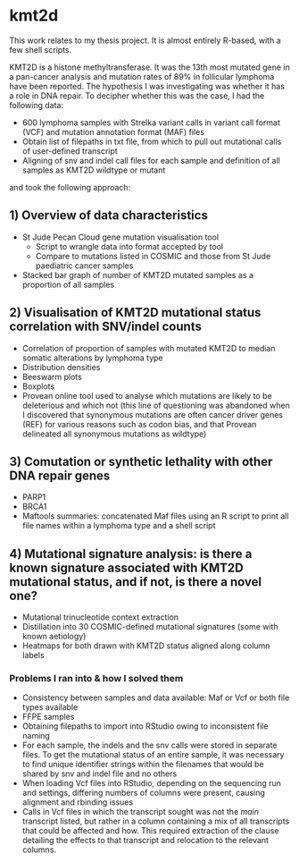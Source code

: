 # kmt2d

This work relates to my thesis project. It is almost entirely R-based, with a few shell scripts.

KMT2D is a histone methyltransferase. It was the 13th most mutated gene in a pan-cancer analysis and mutation rates of 89% in follicular lymphoma have been reported. The hypothesis I was investigating was whether it has a role in DNA repair. To decipher whether this was the case, I had the following data:

- 600 lymphoma samples with Strelka variant calls in variant call format (VCF) and mutation annotation format (MAF) files
- Obtain list of filepaths in txt file, from which to pull out mutational calls of user-defined transcript
- Aligning of snv and indel call files for each sample and definition of all samples as KMT2D wildtype or mutant

and took the following approach:

## 1) Overview of data characteristics 
  - St Jude Pecan Cloud gene mutation visualisation tool
    - Script to wrangle data into format accepted by tool
    - Compare to mutations listed in COSMIC and those from St Jude paediatric cancer samples
  - Stacked bar graph of number of KMT2D mutated samples as a proportion of all samples
  
  
## 2) Visualisation of KMT2D mutational status correlation with SNV/indel counts
  - Correlation of proportion of samples with mutated KMT2D to median somatic alterations by lymphoma type
  - Distribution densities
  - Beeswarm plots
  - Boxplots
  - Provean online tool used to analyse which mutations are likely to be deleterious and which not (this line of questioning was abandoned when I discovered that synonymous mutations are often cancer driver genes (REF) for various reasons such as codon bias, and that Provean delineated all synonymous mutations as wildtype)


## 3) Comutation or synthetic lethality with other DNA repair genes
  - PARP1
  - BRCA1
  - Maftools summaries: concatenated Maf files using an R script to print all file names within a lymphoma type and a shell script


## 4) Mutational signature analysis: is there a known signature associated with KMT2D mutational status, and if not, is there a novel one?
  - Mutational trinucleotide context extraction
  - Distillation into 30 COSMIC-defined mutational signatures (some with known aetiology)
  - Heatmaps for both drawn with KMT2D status aligned along column labels




### Problems I ran into & how I solved them
- Consistency between samples and data available: Maf or Vcf or both file types available
- FFPE samples
- Obtaining filepaths to import into RStudio owing to inconsistent file naming 
- For each sample, the indels and the snv calls were stored in separate files. To get the mutational status of an entire sample, it was necessary to find unique identifier strings within the filenames that would be shared by snv and indel file and no others
- When loading Vcf files into RStudio, depending on the sequencing run and settings, differing numbers of columns were present, causing alignment and rbinding issues
- Calls in Vcf files in which the transcript sought was not the *main* transcript listed, but rather in a column containing a mix of all transcripts that could be affected and how. This required extraction of the clause detailing the effects to that transcript and relocation to the relevant columns.
